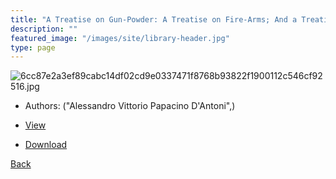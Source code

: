 ```yaml
---
title: "A Treatise on Gun-Powder: A Treatise on Fire-Arms; And a Treatise on the Service of Artillery in Time of War"
description: ""
featured_image: "/images/site/library-header.jpg"
type: page
---
```


![6cc87e2a3ef89cabc14df02cd9e0337471f8768b93822f1900112c546cf92516.jpg](https://drive.google.com/uc?export=view&id=15bE8frpSOJOrHONgWGEcOPfpv3rPisxM)
* Authors: ("Alessandro Vittorio Papacino D'Antoni",)
* <a href="https://drive.google.com/uc?export=view&id=1wADfD-Zq8iBqf8jyb6WGTmqsru1JvPbp" target="_blank">View</a>

* [Download](https://drive.google.com/uc?export=download&id=1wADfD-Zq8iBqf8jyb6WGTmqsru1JvPbp)

[Back](/library/)

